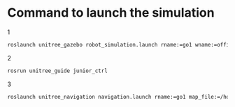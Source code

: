 # Command to launch the simulation
1
```bash
roslaunch unitree_gazebo robot_simulation.launch rname:=go1 wname:=office_cpr rviz:=false
```
2
```bash
rosrun unitree_guide junior_ctrl
```
3
```bash
roslaunch unitree_navigation navigation.launch rname:=go1 map_file:=/home/max/catkin_ws/src/ros_unitree/go1_path_finding/maps/office_cpr_all.yaml
```